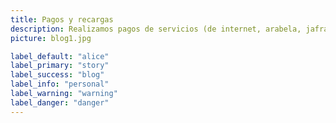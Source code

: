 ```yaml
---
title: Pagos y recargas
description: Realizamos pagos de servicios (de internet, arabela, jafra, netwey, pagos de luz, cualquier otro servicio), estos servicios tienen una comisión. 
picture: blog1.jpg

label_default: "alice" 
label_primary: "story"
label_success: "blog"
label_info: "personal"
label_warning: "warning"
label_danger: "danger"
---
```

